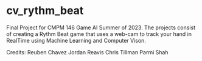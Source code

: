# cv_rythm_beat

Final Project for CMPM 146 Game AI Summer of 2023. The projects consist of creating a Rythm Beat game that uses a web-cam to track your hand in RealTime using Machine Learning and Computer Vison.

Credits: 
	Reuben Chavez
	Jordan Reavis
	Chris Tillman
	Parmi Shah

